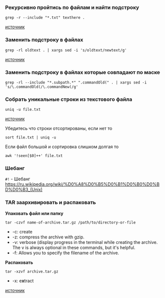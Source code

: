 ### Рекурсивно пройтись по файлам и найти подстроку
```
grep -r --include "*.txt" texthere .
```
[источник](https://stackoverflow.com/a/8684886/14857550)

### Заменить подстроку в файлах
```
grep -rl oldtext . | xargs sed -i 's/oldtext/newtext/g'
```
[источник](https://stackoverflow.com/a/22385837/14857550)

### Заменить подстроку в файлах которые совпадают по маске

```
grep -rl --include "*.subpath.*" ".commandOld(" . | xargs sed -i 's/\.commandOld(/\.commandNew(/g'
```

### Собрать уникальные строки из текстового файла
```
uniq -u file.txt
```
[источник](https://stackoverflow.com/a/13778360/14857550)

Убедитесь что строки отсортированы, если нет то

```
sort file.txt | uniq -u
```

Если файл большой и сортировка слишком долгая то
```
awk '!seen[$0]++' file.txt
```

### Шебанг
`#!` - Шебанг https://ru.wikipedia.org/wiki/%D0%A8%D0%B5%D0%B1%D0%B0%D0%BD%D0%B3_(Unix)

### TAR заархивировать и распаковать
**Упаковать файл или папку** 
```
tar -czvf name-of-archive.tar.gz /path/to/directory-or-file
```

* -c: сreate 
* -z: сompress the archive with gzip.
* -v: verbose (display progress in the terminal while creating the archive. The v is always optional in these commands, but it's helpful.
* -f: Allows you to specify the filename of the archive.

**Распаковать**
```
tar -xzvf archive.tar.gz
```
* -x: e**x**tract

[источник](https://stackoverflow.com/a/13778360/14857550)
